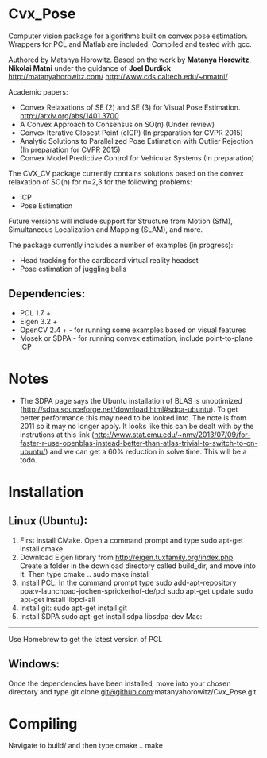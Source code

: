 Cvx_Pose
========

Computer vision package for algorithms built on convex pose estimation. Wrappers for PCL and Matlab are included. Compiled and tested with gcc.

Authored by Matanya Horowitz.
Based on the work by **Matanya Horowitz**, **Nikolai Matni** under the guidance of **Joel Burdick**
http://matanyahorowitz.com/
http://www.cds.caltech.edu/~nmatni/

Academic papers:
- Convex Relaxations of SE (2) and SE (3) for Visual Pose Estimation. http://arxiv.org/abs/1401.3700 
- A Convex Approach to Consensus on SO(n) (Under review)
- Convex Iterative Closest Point (cICP) (In preparation for CVPR 2015)
- Analytic Solutions to Parallelized Pose Estimation with Outlier Rejection (In preparation for CVPR 2015)
- Convex Model Predictive Control for Vehicular Systems (In preparation)

The CVX_CV package currently contains solutions based on the convex relaxation of SO(n) for n=2,3 for the following problems:
- ICP
- Pose Estimation

Future versions will include support for Structure from Motion (SfM), Simultaneous Localization and Mapping (SLAM), and more.

The package currently includes a number of examples (in progress):
- Head tracking for the cardboard virtual reality headset
- Pose estimation of juggling balls

Dependencies:
-------------

- PCL 1.7 + 
- Eigen 3.2 +
- OpenCV 2.4 + - for running some examples based on visual features
- Mosek or SDPA - for running convex estimation, include point-to-plane ICP

Notes
============
- The SDPA page says the Ubuntu installation of BLAS is unoptimized (http://sdpa.sourceforge.net/download.html#sdpa-ubuntu). To get better performance this may need to be looked into. The note is from 2011 so it may no longer apply. It looks like this can be dealt with by the instrutions at this link (http://www.stat.cmu.edu/~nmv/2013/07/09/for-faster-r-use-openblas-instead-better-than-atlas-trivial-to-switch-to-on-ubuntu/) and we can get a 60% reduction in solve time. This will be a todo.

Installation
============

Linux (Ubuntu):
---------------

1. First install CMake. Open a command prompt and type 
	sudo apt-get install cmake
2. Download Eigen library from http://eigen.tuxfamily.org/index.php. Create a folder in the download directory called build_dir, and move into it. Then type
	cmake ..
	sudo make install
3. Install PCL. In the command prompt type
	sudo add-apt-repository ppa:v-launchpad-jochen-sprickerhof-de/pcl
	sudo apt-get update
	sudo apt-get install libpcl-all
4. Install git:
	sudo apt-get install git
5. Install SDPA
	sudo apt-get install sdpa libsdpa-dev
Mac: 
-----

Use Homebrew to get the latest version of PCL

Windows:
--------
Once the dependencies have been installed, move into your chosen directory and type
	git clone git@github.com:matanyahorowitz/Cvx_Pose.git

Compiling
=========

Navigate to build/ and then type
	cmake ..
	make

